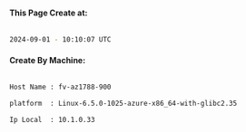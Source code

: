 
   
#### This Page Create at:

```bash

2024-09-01 - 10:10:07 UTC

```

#### Create By Machine:

```bash

Host Name : fv-az1788-900

platform  : Linux-6.5.0-1025-azure-x86_64-with-glibc2.35

Ip Local  : 10.1.0.33

```

